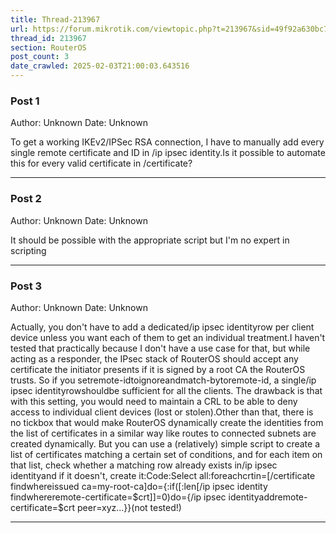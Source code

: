 ```yaml
---
title: Thread-213967
url: https://forum.mikrotik.com/viewtopic.php?t=213967&sid=49f92a630bc7970d8ca50523be880e8f
thread_id: 213967
section: RouterOS
post_count: 3
date_crawled: 2025-02-03T21:00:03.643516
---
```


### Post 1
Author: Unknown
Date: Unknown

To get a working IKEv2/IPSec RSA connection, I have to manually add every single remote certificate and ID in /ip ipsec identity.Is it possible to automate this for every valid certificate in /certificate?

---
### Post 2
Author: Unknown
Date: Unknown

It should be possible with the appropriate script but I'm no expert in scripting

---
### Post 3
Author: Unknown
Date: Unknown

Actually, you don't have to add a dedicated/ip ipsec identityrow per client device unless you want each of them to get an individual treatment.I haven't tested that practically because I don't have a use case for that, but while acting as a responder, the IPsec stack of RouterOS should accept any certificate the initiator presents if it is signed by a root CA the RouterOS trusts. So if you setremote-idtoignoreandmatch-bytoremote-id, a single/ip ipsec identityrowshouldbe sufficient for all the clients. The drawback is that with this setting, you would need to maintain a CRL to be able to deny access to individual client devices (lost or stolen).Other than that, there is no tickbox that would make RouterOS dynamically create the identities from the list of certificates in a similar way like routes to connected subnets are created dynamically. But you can use a (relatively) simple script to create a list of certificates matching a certain set of conditions, and for each item on that list, check whether a matching row already exists in/ip ipsec identityand if it doesn't, create it:Code:Select all:foreachcrtin=[/certificate findwhereissued ca=my-root-ca]do={:if([:len[/ip ipsec identity findwhereremote-certificate=$crt]]=0)do={/ip ipsec identityaddremote-certificate=$crt peer=xyz...}}(not tested!)

---
